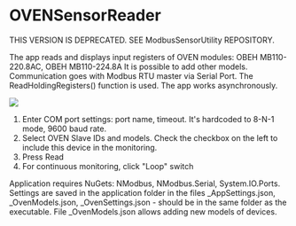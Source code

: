 # OVENSensorReader

THIS VERSION IS DEPRECATED. SEE ModbusSensorUtility REPOSITORY.

The app reads and displays input registers of OVEN modules: ОВЕН MB110-220.8AC, ОВЕН MB110-224.8A
It is possible to add other models. Communication goes with Modbus RTU master via Serial Port. The ReadHoldingRegisters() function is used. The app works asynchronously.

![](form.png)

1. Enter COM port settings: port name, timeout. It's hardcoded to 8-N-1 mode, 9600 baud rate.
2. Select OVEN Slave IDs and models. Check the checkbox on the left to include this device in the monitoring.
3. Press Read
4. For continuous monitoring, click "Loop" switch

Application requires NuGets: NModbus, NModbus.Serial, System.IO.Ports.
Settings are saved in the application folder in the files _AppSettings.json, _OvenModels.json, _OvenSettings.json - should be in the same folder as the executable. File _OvenModels.json allows adding new models of devices. 

